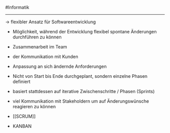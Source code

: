 #Informatik 
***
→ flexibler Ansatz für Softwareentwicklung

- Möglichkeit, während der Entwicklung flexibel spontane Änderungen durchführen zu können

- Zusammenarbeit im Team
- der Kommunikation mit Kunden
- Anpassung an sich ändernde Anforderungen

- Nicht von Start bis Ende durchgeplant, sondern einzelne Phasen definiert
- basiert stattdessen auf iterative Zwischenschritte / Phasen (Sprints)
- viel Kommunikation mit Stakeholdern um auf Änderungswünsche reagieren zu können

- [[SCRUM]]
- KANBAN